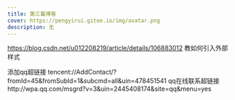 ```yaml
---
title: 第三篇博客
cover: https://pengyirui.gitee.io/img/avatar.png
description: 无
---
```




https://blog.csdn.net/u012208219/article/details/106883012 
教如何引入外部样式

添加qq超链接 tencent://AddContact/?fromId=45&fromSubId=1&subcmd=all&uin=478451541
qq在线联系超链接http://wpa.qq.com/msgrd?v=3&uin=2445408174&site=qq&menu=yes
